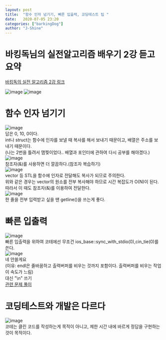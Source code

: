 ```yaml
---
layout: post
title:  "함수 인자 넘기기, 빠른 입출력, 코딩테스트 팁 "
date:   2020-07-05 23:20
categories: ["barkingDog"]
author: "J-Shine"
---
```


# 바킹독님의 실전알고리즘 배우기 2강 듣고 요약
[바킹독의 실전 알고리즘 2강 링크](https://blog.encrypted.gg/923)   
  
![image](https://user-images.githubusercontent.com/61873510/86534811-72892e00-bf16-11ea-90c3-8e916a2a86ef.png)
![image](https://user-images.githubusercontent.com/61873510/86534827-9187c000-bf16-11ea-9316-6698f80c1215.png)<br>
# 함수 인자 넘기기  
![image](https://user-images.githubusercontent.com/61873510/86534845-c7c53f80-bf16-11ea-8a75-3d50f49a64df.png)<br>
답은 0, 10, 0이다.<br>
int나 struct는 함수에 인자를 보낼 때 복사를 해서 보내기 때문이고, 배열은 주소를 보내기 때문이다.<br>
(나는 2번을 틀려서 맴찢이었다.. 배열과 포인터에 관하여 다시 공부를 해야겠다.)<br>
![image](https://user-images.githubusercontent.com/61873510/86534924-9436e500-bf17-11ea-88f0-159d37510e93.png)<br>
참조자(&)를 사용하면 더 깔끔하다.(참조자 복습하기)<br>
![image](https://user-images.githubusercontent.com/61873510/86534958-cfd1af00-bf17-11ea-9ee2-02a8e8f43a63.png)<br>
vector 등 STL을 함수에 인자로 전달해도 복사가 되므로 주의한다.<br>
위와 같은 경우는 vector의 원소를 전부 복사해야 하므로 시간 복잡도가 O(N)이 된다. 따라서 이 때도 참조자(&)를 이용하여 전달한다.<br>
![image](https://user-images.githubusercontent.com/61873510/86535061-8df53880-bf18-11ea-8683-d4a6f1388418.png)<br>
한 줄을 전부 입력받고 싶을 땐 getline()을 쓰는게 좋다.<br>

# 빠른 입출력
![image](https://user-images.githubusercontent.com/61873510/86535098-bb41e680-bf18-11ea-838e-f53ff7b8c0ac.png)<br>
빠른 입출력을 위하여 코테에선 무조건 ios_base::sync_with_stdio(0),cin_tie(0)를 쓴다.<br>
![image](https://user-images.githubusercontent.com/61873510/86535102-c3018b00-bf18-11ea-8c8d-f7ea2257bcb9.png)<br>
네 안쓸게요<br>
(이유: endl은 줄바꿈하고 출력버퍼를 비우는 것까지 포함이다. 출력버퍼를 비우는 작업이 속도가 느림)<br>
대신 "\n" 쓰기<br>
[관련 문제 풀이](https://j-shine.github.io//baekjoon-algorithm/2020/07/05/baekjoon-fast-io.html)
# 코딩테스트와 개발은 다르다
![image](https://user-images.githubusercontent.com/61873510/86535212-a4e85a80-bf19-11ea-942e-48ed3bf5944a.png)<br>
코테는 클린 코드를 작성하는게 목적이 아니고, 제한 시간 내에 바르게 정답을 구현하는 것이 목적이다.<br>

